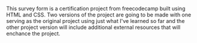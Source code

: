 This survey form is a certification project from freecodecamp built using HTML and CSS. 
Two versions of the project are going to be made with one serving as the original project using just what I've learned so far and the other project version will include additional external resources that will enchance the project.
